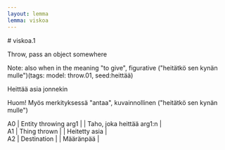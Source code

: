 ```yaml
---
layout: lemma
lemma: viskoa
---
```


<div class="sense">
# <span class="sensename">viskoa.1</span>

<span class="description">Throw, pass an object somewhere</span>

Note: also when in the meaning "to give", figurative ("heitätkö sen kynän mulle")(tags: model: throw.01, seed:heittää)

<span class="description">Heittää asia jonnekin</span>

Huom! Myös merkityksessä "antaa", kuvainnollinen ("heitätkö sen kynän mulle")

A0 | Entity throwing arg1 |   | Taho, joka heittää arg1:n |  
A1 | Thing thrown |   | Heitetty asia |  
A2 | Destination |   | Määränpää |  

</div>


